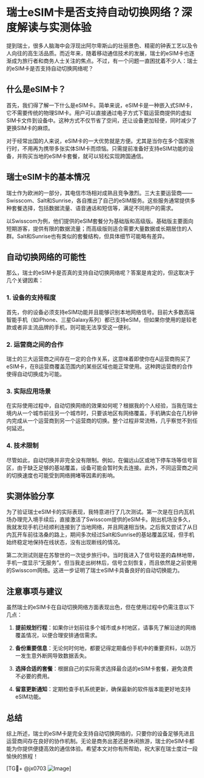 # 瑞士eSIM卡是否支持自动切换网络？深度解读与实测体验

提到瑞士，很多人脑海中会浮现出阿尔卑斯山的壮丽景色、精密的钟表工艺以及令人向往的高生活品质。而近年来，随着移动通信技术的发展，瑞士的eSIM卡也逐渐成为旅行者和商务人士关注的焦点。不过，有一个问题一直困扰着不少人：瑞士的eSIM卡是否支持自动切换网络呢？

## 什么是eSIM卡？

首先，我们得了解一下什么是eSIM卡。简单来说，eSIM卡是一种嵌入式SIM卡，它不需要传统的物理SIM卡。用户可以直接通过电子方式下载运营商提供的虚拟SIM卡文件到设备中。这种方式不仅节省了空间，还让设备更加轻便，同时减少了更换SIM卡的麻烦。

对于经常出国的人来说，eSIM卡的一大优势就是方便。尤其是当你在多个国家旅行时，不用再为携带多张实体SIM卡而烦恼。只需提前准备好支持eSIM功能的设备，并购买当地的eSIM卡套餐，就可以轻松实现跨国通信。

## 瑞士eSIM卡的基本情况

瑞士作为欧洲的一部分，其电信市场相对成熟且竞争激烈。三大主要运营商——Swisscom、Salt和Sunrise，各自推出了自己的eSIM服务。这些服务通常提供多种套餐选择，包括数据流量、语音通话和短信等，满足不同用户的需求。

以Swisscom为例，他们提供的eSIM套餐分为基础版和高级版。基础版主要面向短期游客，提供有限的数据流量；而高级版则适合需要大量数据或长期居住的人群。Salt和Sunrise也有类似的套餐结构，但具体细节可能略有差异。

## 自动切换网络的可能性

那么，瑞士的eSIM卡是否真的支持自动切换网络呢？答案是肯定的，但这取决于几个关键因素：

### 1. 设备的支持程度

首先，你的设备必须支持eSIM功能并且能够识别本地网络信号。目前大多数高端智能手机（如iPhone、三星Galaxy系列）都已支持eSIM，但如果你使用的是较老款或者非主流品牌的手机，则可能无法享受这一便利。

### 2. 运营商之间的合作

瑞士的三大运营商之间存在一定的合作关系，这意味着即使你在A运营商购买了eSIM卡，在B运营商覆盖范围内的某些区域也能正常使用。这种跨运营商的合作使得自动切换成为可能。

### 3. 实际应用场景

在实际使用过程中，自动切换网络的效果如何呢？根据我的个人经验，当我在瑞士境内从一个城市前往另一个城市时，只要该地区有网络覆盖，手机确实会在几秒钟内完成从一个运营商到另一个运营商的切换。整个过程非常流畅，几乎察觉不到任何延迟。

### 4. 技术限制

尽管如此，自动切换并非完全没有限制。例如，在偏远山区或地下停车场等信号盲区，由于缺乏足够的基站覆盖，设备可能会暂时失去连接。此外，不同运营商之间的切换速度也可能受到网络拥堵等因素的影响。

## 实测体验分享

为了验证瑞士eSIM卡的实际表现，我特意进行了几次测试。第一次是在日内瓦机场办理完入境手续后，直接激活了Swisscom提供的eSIM卡。刚出机场没多久，我就发现手机已经顺利连接到了当地网络，并且网速相当快。之后我又尝试了从日内瓦开车前往洛桑的路上，期间多次经过Salt和Sunrise的基站覆盖区域，但手机始终稳定地保持在线状态，没有出现断线的情况。

第二次测试则是在苏黎世的一次徒步旅行中。当时我进入了信号较差的森林地带，手机一度显示“无服务”。但当我走出树林后，信号立刻恢复，而且依然是之前使用的Swisscom网络。这进一步证明了瑞士eSIM卡具备良好的自动切换能力。

## 注意事项与建议

虽然瑞士的eSIM卡在自动切换网络方面表现出色，但在使用过程中仍需注意以下几点：

1. **提前规划行程**：如果你计划前往多个城市或乡村地区，请事先了解沿途的网络覆盖情况，以便合理安排通信需求。
   
2. **备份重要信息**：无论何时何地，都要记得定期备份手机中的重要资料，以防万一发生意外断网导致数据丢失。

3. **选择合适的套餐**：根据自己的实际需求选择最合适的eSIM卡套餐，避免浪费不必要的费用。

4. **留意更新通知**：定期检查手机系统更新，确保最新的软件版本能更好地支持eSIM功能。

## 总结

综上所述，瑞士的eSIM卡是完全支持自动切换网络的，只要你的设备足够先进且运营商间存在良好的协作机制。无论是商务出差还是休闲旅游，瑞士的eSIM卡都能为你提供便捷高效的通信体验。希望本文对你有所帮助，祝大家在瑞士度过一段愉快的旅程！

[TG💪+ @jx0703 ![Image](https://github.com/user-attachments/assets/dbca1d08-cadb-493c-b0ec-ad6f7a83f270)]